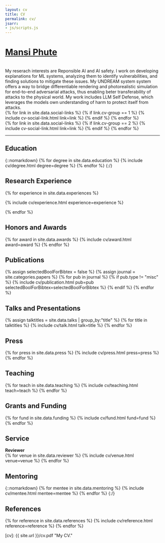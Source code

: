 ```yaml
---
layout: cv
title: CV
permalink: cv/
jsarr:
- js/scripts.js
---
```


<h1 id="cv-title"><a href="{{ site.url }}">Mansi Phute</a></h1>

<div style="height: 1rem"></div>
<div>
	My reserach interests are Reponsible AI and AI safety.
	I work on developing explanations for ML systems, analyzing them to identify vulnerabilities, and finding solutions to mitigate these issues.
	My UNDREAM system system offers a way to bridge differentiable rendering and photorealistic simulation for end-to-end adversarial attacks, thus enabling beter transferability of attacks to the physical world.
	My work includes LLM Self Defense, which leverages the models own understanding of harm to protect itself from attacks.
	<!-- I have worked with multimodal foundational models to create Semi-Truths, a large scale dataset that tests robustness of our current fake image detection systems on multiple axes. -->
</div>

<div class="cv-spacer"></div>

<div class="cv-spacer"></div>

<div class="cv-image-links-wrapper">
	<div class="cv-image-links">
		{% for link in site.data.social-links %}
			{% if link.cv-group == 1 %}
				{% include cv-social-link.html link=link %}
			{% endif %}
		{% endfor %}
	</div>
	<div class="cv-image-links">
		{% for link in site.data.social-links %}
			{% if link.cv-group == 2 %}
				{% include cv-social-link.html link=link %}
			{% endif %}
		{% endfor %}
	</div>
</div>

***

## Education

{::nomarkdown}
{% for degree in site.data.education %}
{% include cv/degree.html degree=degree %}
{% endfor %}
{:/}

## Research Experience

{% for experience in site.data.experiences %}
<!-- {% if experience.type == 'academic' %} -->
{% include cv/experience.html experience=experience %}
<!-- {% endif %} -->
{% endfor %}

<!-- ## Industry Research Experience -->
<!-- 
{% for experience in site.data.experiences %}
{% if experience.type == 'industry' %}
{% include cv/experience.html experience=experience %}
{% endif %}
{% endfor %} -->


## Honors and Awards

{% for award in site.data.awards %}
{% include cv/award.html award=award %}
{% endfor %}

## Publications


{% assign selectedBoolForBibtex = false %}
{% assign journal = site.categories.papers %}
{% for pub in journal %}
{% if pub.type != "misc" %}
{% include cv/publication.html pub=pub selectedBoolForBibtex=selectedBoolForBibtex %}
{% endif %}
{% endfor %}

<!-- ## Preprint

{% assign preprint = site.categories.papers | where: 'type', "misc" %}
{% for pub in preprint %}
{% include cv/publication.html pub=pub selectedBoolForBibtex=selectedBoolForBibtex %}
{% endfor %} -->

## Talks and Presentations

{% assign talktitles = site.data.talks | group_by:"title" %}
{% for title in talktitles %}
{% include cv/talk.html talk=title %}
{% endfor %}

## Press

{% for press in site.data.press %}
{% include cv/press.html press=press %}
{% endfor %}

## Teaching

{% for teach in site.data.teaching %}
{% include cv/teaching.html teach=teach %}
{% endfor %} 

## Grants and Funding

{% for fund in site.data.funding %}
{% include cv/fund.html fund=fund %}
{% endfor %}

<!-- ## Interactive Articles

{% for article in site.data.articles %}
{% include cv/article.html article=article %}
{% endfor %} -->

<!-- ## Technology Skills

{% for skill in site.data.skills %}
{% include cv/skill.html skill=skill %}
{% endfor %} -->

## Service

<!-- <div class="cv-service-title"><b>Organizer</b></div>
{% for venue in site.data.organizer %}
{% include cv/venue.html venue=venue %}
{% endfor %} -->

<!-- <div class="cv-service-title"><b>Program Commitee</b></div>
{% for venue in site.data.pc %}
{% include cv/venue.html venue=venue %}
{% endfor %} -->

<!-- <div class="cv-service-title"><b>Institutional</b></div>
{% for institution in site.data.institutional %}
{% include cv/institutional.html institution=institution %}
{% endfor %} -->

<div class="cv-service-title"><b>Reviewer</b></div>
{% for venue in site.data.reviewer %}
{% include cv/venue.html venue=venue %}
{% endfor %}

<!-- <div class="cv-service-title"><b>Member</b></div>
{% for member in site.data.memberships %}
{% include cv/member.html member=member %}
{% endfor %} -->

<!-- ## Design

{% for design in site.data.designs %}
{% include cv/design.html design=design %}
{% endfor %} -->

## Mentoring

{::nomarkdown}
{% for mentee in site.data.mentoring %}
{% include cv/mentee.html mentee=mentee %}
{% endfor %}
{:/}

## References

{% for reference in site.data.references %}
{% include cv/reference.html reference=reference %}
{% endfor %}


[cv]: {{ site.url }}/cv.pdf "My CV."

[poloclub]: http://poloclub.gatech.edu "Polo Club of Data Science"
[gt]: http://gatech.edu "Georgia Tech"
[cse]: http://cse.gatech.edu "GT Computational Science and Engineering"
[coc]: http://www.cc.gatech.edu "GT College of Computing"



<!-- I am highly self-disciplined, strong risk-taking and fearlessness about working on novel approaches. 
I got praise from my internship mentors about willingness to review technical approaches, receive and incorporate feedback, 
and ask questions until understanding about reasoning behind mentor's recommendations. 
Most importantly, my positive energy level throughout the research career is exceptional and contagious to teammates. -->


<!-- My research focuses on trustworthy machine learning, computer vision, and multimodal foundation models, with an emphasis on enhancing deep learning algorithm safety and explainability. I achieve this through methods of architecture modification, multi-task learning, and visualizing model behavior under adversarial attacks. My work also spans application domains such as multimodal systems, object detection, object tracking, table representation learning, and structural health monitoring. -->

<!-- I have strong interests in building reliable algorithms and toolkits that understand, fortify and democratize AI security with an eye towards scalability and practicality in real-world settings.  -->

